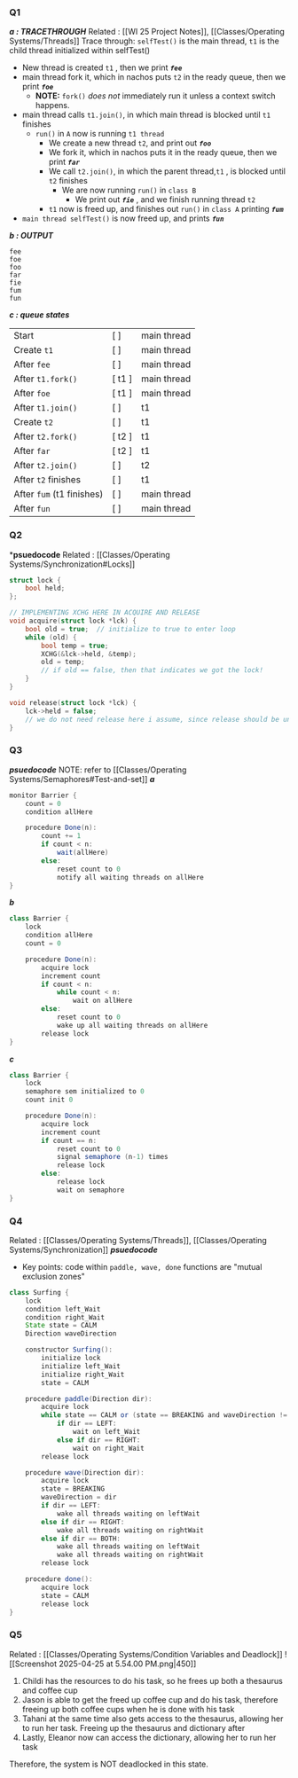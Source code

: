 ### Q1
***a : TRACETHROUGH***
Related : [[WI 25 Project Notes]], [[Classes/Operating Systems/Threads]]
Trace through:
`selfTest()` is the main thread, `t1` is the child thread initialized within selfTest()
- New thread is created `t1` , then we print ***`fee`***
- main thread fork it, which in nachos puts `t2` in the ready queue, then we print ***`foe`***
	- **NOTE:** `fork()` _does not_ immediately run it unless a context switch happens.
- main thread calls `t1.join()`, in which main thread is blocked until `t1` finishes
	- `run()` in `A` now is running `t1 thread`
		- We create a new thread `t2`, and print out ***`foo`***
		- We fork it, which in nachos puts it in the ready queue, then we print ***`far`***
		- We call `t2.join()`, in which  the parent thread,`t1` , is blocked until `t2` finishes
			- We are now running `run()` in `class B`
				- We print out ***`fie`*** , and we finish running thread `t2`
		- `t1` now is freed up, and finishes out `run()` in `class A` printing ***`fum`***
- `main thread selfTest()` is now freed up, and prints ***`fun`***

***b : OUTPUT***
```
fee
foe
foo
far
fie
fum
fun
```

***c : queue states***

|                           |        |             |
| ------------------------- | ------ | ----------- |
| Start                     | [ ]    | main thread |
| Create `t1`               | [ ]    | main thread |
| After `fee`               | [ ]    | main thread |
| After `t1.fork()`         | [ t1 ] | main thread |
| After `foe`               | [ t1 ] | main thread |
| After `t1.join()`         | [ ]    | t1          |
| Create `t2`               | [ ]    | t1          |
| After `t2.fork()`         | [ t2 ] | t1          |
| After `far`               | [ t2 ] | t1          |
| After `t2.join()`         | [ ]    | t2          |
| After `t2` finishes       | [ ]    | t1          |
| After `fum` (t1 finishes) | [ ]    | main thread |
| After `fun`               | [ ]    | main thread |

### Q2
***psuedocode**
Related : [[Classes/Operating Systems/Synchronization#Locks]]

```c
struct lock {
    bool held;
};

// IMPLEMENTING XCHG HERE IN ACQUIRE AND RELEASE
void acquire(struct lock *lck) {
    bool old = true;  // initialize to true to enter loop
    while (old) {
        bool temp = true;
        XCHG(&lck->held, &temp);
        old = temp;
        // if old == false, then that indicates we got the lock!
    }
}

void release(struct lock *lck) {
    lck->held = false;
    // we do not need release here i assume, since release should be uncontested
}

```
### Q3
***psuedocode***
NOTE: refer to [[Classes/Operating Systems/Semaphores#Test-and-set]]
***a***
```java
monitor Barrier {
    count = 0
    condition allHere

    procedure Done(n):
        count += 1
        if count < n:
            wait(allHere)
        else:
            reset count to 0
            notify all waiting threads on allHere
}
```

***b***
```java
class Barrier {
    lock
    condition allHere
    count = 0

    procedure Done(n):
        acquire lock
        increment count
        if count < n:
            while count < n:
                wait on allHere
        else:
            reset count to 0
            wake up all waiting threads on allHere
        release lock
}

```

***c***
```java
class Barrier {
    lock
    semaphore sem initialized to 0
    count init 0

    procedure Done(n):
        acquire lock
        increment count
        if count == n:
            reset count to 0
            signal semaphore (n-1) times
            release lock
        else:
            release lock
            wait on semaphore
}
```
### Q4
Related : [[Classes/Operating Systems/Threads]], [[Classes/Operating Systems/Synchronization]]
***psuedocode***
- Key points: code within `paddle, wave, done` functions are "mutual exclusion zones"
```java
class Surfing {
    lock
    condition left_Wait
    condition right_Wait
    State state = CALM
    Direction waveDirection

    constructor Surfing():
        initialize lock
        initialize left_Wait
        initialize right_Wait
        state = CALM

    procedure paddle(Direction dir):
        acquire lock
        while state == CALM or (state == BREAKING and waveDirection != dir and waveDirection != BOTH):
            if dir == LEFT:
                wait on left_Wait
            else if dir == RIGHT:
                wait on right_Wait
        release lock

    procedure wave(Direction dir):
        acquire lock
        state = BREAKING
        waveDirection = dir
        if dir == LEFT:
            wake all threads waiting on leftWait
        else if dir == RIGHT:
            wake all threads waiting on rightWait
        else if dir == BOTH:
            wake all threads waiting on leftWait
            wake all threads waiting on rightWait
        release lock

    procedure done():
        acquire lock
        state = CALM
        release lock
}

```
### Q5
Related : [[Classes/Operating Systems/Condition Variables and Deadlock]]
![[Screenshot 2025-04-25 at 5.54.00 PM.png|450]]

1. Childi has the resources to do his task, so he frees up both a thesaurus and coffee cup
2. Jason is able to get the freed up coffee cup and do his task, therefore freeing up both coffee cups when he is done with his task
3. Tahani at the same time also gets access to the thesaurus, allowing her to run her task. Freeing up the thesaurus and dictionary after
4. Lastly, Eleanor now can access the dictionary, allowing her to run her task

Therefore, the system is NOT deadlocked in this state.